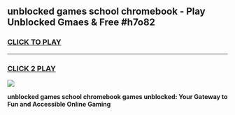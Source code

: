 
## unblocked games school chromebook - Play Unblocked Gmaes & Free #h7o82
<h3>
<a href="https://news.freeplayer.one?title=unblocked_games_school_chromebook&ref=03M">CLICK TO PLAY</a></h3>
<hr>

<h3>
<a href="https://news.freeplayer.one?title=unblocked_games_school_chromebook&ref=03M">CLICK 2 PLAY</a>
  
</h3>

<a href="https://news.freeplayer.one?title=unblocked_games_school_chromebook&ref=03M"><img src="https://clearcache.store/games.png"></a>


**unblocked games school chromebook games unblocked: Your Gateway to Fun and Accessible Online Gaming**
